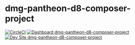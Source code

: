 # dmg-pantheon-d8-composer-project

[![CircleCI](https://circleci.com/gh/davemaxg/dmg-pantheon-d8-composer-project.svg?style=shield)](https://circleci.com/gh/davemaxg/dmg-pantheon-d8-composer-project)
[![Dashboard dmg-pantheon-d8-composer-project](https://img.shields.io/badge/dashboard-dmg_pantheon_d8_composer_project-yellow.svg)](https://dashboard.pantheon.io/sites/f94314b0-4f2f-444f-9171-af0446c3bcd9#dev/code)
[![Dev Site dmg-pantheon-d8-composer-project](https://img.shields.io/badge/site-dmg_pantheon_d8_composer_project-blue.svg)](http://dev-dmg-pantheon-d8-composer-project.pantheonsite.io/)